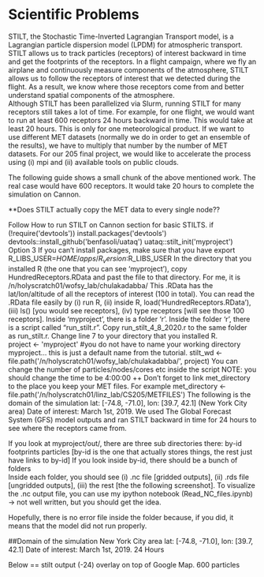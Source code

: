 # Scientific Problems 
STILT, the Stochastic Time-Inverted Lagrangian Transport model, is a Lagrangian particle dispersion model (LPDM) for atmospheric transport. STILT allows us to track particles (receptors) of interest backward in time and get the footprints of the receptors. In a flight campaign, where we fly an airplane and continuously measure components of the atmosphere, STILT allows us to follow the receptors of interest that we detected during the flight. As a result, we know where those receptors come from and better understand spatial components of the atmosphere.  
Although STILT has been parallelized via Slurm, running STILT for many receptors still takes a lot of time. For example, for one flight, we would want to run at least 600 receptors 24 hours backward in time. This would take at least 20 hours. This is only for one meteorological product. If we want to use different MET datasets (normally we do in order to get an ensemble of the results), we have to multiply that number by the number of MET datasets. 
For our 205 final project, we would like to accelerate the process using (i) mpi and (ii) available tools on public clouds. 

The following guide shows a small chunk of the above mentioned work. The real case would have 600 receptors. lt would take 20 hours to complete the simulation on Cannon.  

**Does STILT actually copy the MET data to every single node?? 

Follow How to run STILT on Cannon section for basic STILTS. 
if (!require('devtools')) install.packages('devtools')
devtools::install_github('benfasoli/uataq')
uataq::stilt_init('myproject')
Option 3
If you can’t install packages, make sure that you have 
export R_LIBS_USER=$HOME/apps/R_version:$R_LIBS_USER 
In the directory that you installed R (the one that you can see ‘myproject’), copy HundredReceptors.RData and past the file to that directory. For me, it is /n/holyscratch01/wofsy_lab/chulakadabba/
This .RData has the lat/lon/altitude of all the receptors of interest (100 in total).
You can read the .RData file easily by (i) run R, (ii) inside R, load(‘HundredReceptors.RData’), (iii) ls() [you would see receptors], (iv) type receptors [will see those 100 receptors]. 
Inside ‘myproject’, there is a folder ‘r’. Inside the folder ‘r’, there is a script called “run_stilt.r”. Copy run_stilt_4_8_2020.r to the same folder as run_stilt.r.
Change line 7 to your directory that you installed R.  
project <- 'myproject' #you do not have to name your working directory myproject… this is just a default name from the tutorial. 
stilt_wd <- file.path('/n/holyscratch01/wofsy_lab/chulakadabba/', project)
You can change the number of particles/nodes/cores etc inside the script 
NOTE: you should change the time to be 4:00:00 ++ 
Don’t forget to link met_directory to the place you keep your MET files. For example   met_directory <- file.path('/n/holyscratch01/linz_lab/CS205/METFILES')
The following is the domain of the simulation lat: [-74.8, -71.0], lon: [39.7, 42.1] (New York City area) Date of interest: March 1st, 2019. 
We used The Global Forecast System (GFS) model outputs and ran STILT backward in time for 24 hours to see where the receptors came from.  

If you look at myproject/out/, there are three sub directories there: by-id  footprints  particles [by-id is the one that actually stores things, the rest just have links to by-id]
If you look inside by-id, there should be a bunch of folders  
Inside each folder, you should see (i) .nc file [gridded outputs], (ii) .rds file [ungridded outputs], (iii) the rest [the the following screenshot]. 
To visualize the .nc output file, you can use my ipython notebook (Read_NC_files.ipynb) → not well written, but you should get the idea. 


Hopefully, there is no error file inside the folder because, if you did, it means that the model did not run properly.




##Domain of the simulation
New York City area 
lat: [-74.8, -71.0], lon: [39.7, 42.1] 
Date of interest: March 1st, 2019.
24 Hours 

Below == stilt output (-24) overlay on top of Google Map. 
600 particles 
